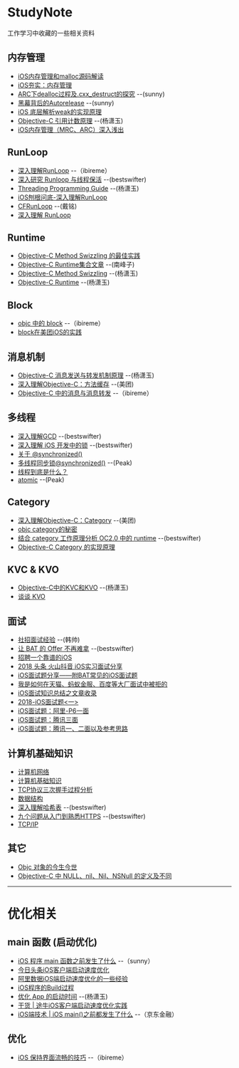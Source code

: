 # StudyNote
工作学习中收藏的一些相关资料

## 内存管理
* [iOS内存管理和malloc源码解读](https://yq.aliyun.com/articles/3065)
* [iOS夯实：内存管理](https://github.com/100mango/zen/blob/master/iOS%E5%A4%AF%E5%AE%9E%EF%BC%9A%E5%86%85%E5%AD%98%E7%AE%A1%E7%90%86/iOS%E5%A4%AF%E5%AE%9E%EF%BC%9A%E5%86%85%E5%AD%98%E7%AE%A1%E7%90%86.md)
* [ARC下dealloc过程及.cxx_destruct的探究](http://blog.sunnyxx.com/2014/04/02/objc_dig_arc_dealloc/) --(sunny)
* [黑幕背后的Autorelease](http://blog.sunnyxx.com/2014/10/15/behind-autorelease/) --(sunny)
* [iOS 底层解析weak的实现原理](https://www.jianshu.com/p/13c4fb1cedea)
* [Objective-C 引用计数原理](http://yulingtianxia.com/blog/2015/12/06/The-Principle-of-Refenrence-Counting/) --(杨潇玉)
* [iOS内存管理（MRC、ARC）深入浅出](https://mp.weixin.qq.com/s/mbCKu1vS-1tQULZLndN0Wg)

## RunLoop
* [深入理解RunLoop](https://blog.ibireme.com/2015/05/18/runloop/) --（ibireme）
* [深入研究 Runloop 与线程保活](https://juejin.im/post/579583ba6be3ff006613628c) --(bestswifter)
* [Threading Programming Guide](http://yulingtianxia.com/blog/2017/09/17/Threading-Programming-Guide-2/) --(杨潇玉)
* [iOS刨根问底-深入理解RunLoop](https://www.cnblogs.com/kenshincui/p/6823841.html)
* [CFRunLoop](https://github.com/ming1016/study/wiki/CFRunLoop) --(戴铭)
* [深入理解 RunLoop](http://honglu.me/2017/03/30/%E6%B7%B1%E5%85%A5%E7%90%86%E8%A7%A3RunLoop/)

## Runtime
* [Objective-C Method Swizzling 的最佳实践](http://blog.leichunfeng.com/blog/2015/06/14/objective-c-method-swizzling-best-practice/)
* [Objective-C Runtime集合文章](http://southpeak.github.io/categories/objectivec/) --(南峰子)
* [Objective-C Method Swizzling](http://yulingtianxia.com/blog/2017/04/17/Objective-C-Method-Swizzling/) --(杨潇玉)
* [Objective-C Runtime](http://yulingtianxia.com/blog/2014/11/05/objective-c-runtime/) --(杨潇玉)

## Block
* [objc 中的 block](https://blog.ibireme.com/2013/11/27/objc-block/)  --（ibireme）
* [block在美团iOS的实践](https://tech.meituan.com/block-in-Meituan-iOS.html)


## 消息机制
* [Objective-C 消息发送与转发机制原理](http://yulingtianxia.com/blog/2016/06/15/Objective-C-Message-Sending-and-Forwarding/) --(杨潇玉)
* [深入理解Objective-C：方法缓存](https://tech.meituan.com/DiveIntoMethodCache.html)  --(美团)
* [Objective-C 中的消息与消息转发](https://blog.ibireme.com/2013/11/26/objective-c-messaging/)  --（ibireme）

## 多线程
* [深入理解GCD](https://bestswifter.com/deep-gcd/) --(bestswifter)
* [深入理解 iOS 开发中的锁](https://bestswifter.com/ios-lock/)  --(bestswifter)
* [关于 @synchronized()](http://yulingtianxia.com/blog/2015/11/01/More-than-you-want-to-know-about-synchronized/)
* [多线程同步锁@synchronized()](http://mrpeak.cn/blog/synchronized/) --(Peak)
* [线程到底是什么？](https://niyaoyao.github.io/2017/05/10/what-the-thread-it-is/)
* [atomic](http://mrpeak.cn/blog/ios-thread-safety/) --(Peak)

## Category
* [深入理解Objective-C：Category](https://tech.meituan.com/DiveIntoCategory.html) --(美团)
* [objc category的秘密](http://blog.sunnyxx.com/2014/03/05/objc_category_secret/)
* [结合 category 工作原理分析 OC2.0 中的 runtime](https://juejin.im/post/57a133587db2a2005a736c08)  --(bestswifter)
* [Objective-C Category 的实现原理](http://blog.leichunfeng.com/blog/2015/05/18/objective-c-category-implementation-principle/)

## KVC & KVO 
* [Objective-C中的KVC和KVO](http://yulingtianxia.com/blog/2014/05/12/objective-czhong-de-kvche-kvo/) --(杨潇玉)
* [谈谈 KVO](https://www.jianshu.com/p/cfd553f250f9)



## 面试
* [社招面试经验](https://xiaozhuanlan.com/topic/4985160237)  --(韩帅)
* [让 BAT 的 Offer 不再难拿](https://juejin.im/post/5a309c405188252754104d59)  --(bestswifter)
* [招聘一个靠谱的iOS](https://github.com/ChenYilong/iOSInterviewQuestions)
* [2018 头条 火山抖音 iOS实习面试分享](https://mp.weixin.qq.com/s/HbuTi8m2xN-mpOwKjdxP7g)
* [iOS面试题分享——附BAT常见的iOS面试题](https://mp.weixin.qq.com/s/2EZpvTgmIVNAvtCpJ5WKlA)
* [我是如何在天猫、蚂蚁金服、百度等大厂面试中被拒的](https://mp.weixin.qq.com/s/-xr8E54xKgtQNZU0q5b_Ag)
* [iOS面试知识总结之文章收录](https://mp.weixin.qq.com/s/DHOIVwbv5D88OaHSoiyO-A)
* [2018-iOS面试题<一>](https://mp.weixin.qq.com/s/ibV2jn1__vnLeHncWl5n9Q)
* [iOS面试题：阿里-P6一面](https://mp.weixin.qq.com/s/FIBLT5CGDXF3wydQq5Q3FA)
* [iOS面试题：腾讯三面](https://mp.weixin.qq.com/s/X0KZQUZYJ0HXEBX_0Z5sKA)
* [iOS面试题：腾讯一、二面以及参考思路](https://mp.weixin.qq.com/s/t58KjhQEpt20FZXDwPZstw)


## 计算机基础知识
* [计算机网络](https://github.com/CyC2018/Interview-Notebook/blob/master/notes/%E8%AE%A1%E7%AE%97%E6%9C%BA%E7%BD%91%E7%BB%9C.md)
* [计算机基础知识](https://hit-alibaba.github.io/interview/)
* [TCP协议三次握手过程分析](http://www.cnblogs.com/rootq/articles/1377355.html)
* [数据结构](https://www.jianshu.com/p/46e3e113b89a)
* [深入理解哈希表](https://juejin.im/post/57a3e43e8ac247005f19117e)   --(bestswifter)
* [九个问题从入门到熟悉HTTPS](https://juejin.im/post/58c5268a61ff4b005d99652a)  --(bestswifter)
* [TCP/IP](https://juejin.im/post/5a2ff1126fb9a04522077b44)



## 其它
* [Objc 对象的今生今世](https://www.jianshu.com/p/f725d2828a2f)
* [Objective-C 中 NULL、nil、Nil、NSNull 的定义及不同](https://www.jianshu.com/p/5d7033b15052)



---

# 优化相关


## main 函数 (启动优化)
* [iOS 程序 main 函数之前发生了什么](http://blog.sunnyxx.com/2014/08/30/objc-pre-main/) --（sunny）
* [今日头条iOS客户端启动速度优化](https://techblog.toutiao.com/2017/01/17/iosspeed/)
* [阿里数据iOS端启动速度优化的一些经验](https://www.jianshu.com/p/f29b59f4c2b9)
* [iOS程序的Build过程](http://beyondvincent.com/2013/11/21/2013-11-23-123-build-process/)
* [优化 App 的启动时间](http://yulingtianxia.com/blog/2016/10/30/Optimizing-App-Startup-Time/)  --(杨潇玉)
* [干货 | 途牛iOS客户端启动速度优化实践](https://mp.weixin.qq.com/s?__biz=MzAwOTE0ODEwMQ==&mid=2650686830&idx=1&sn=d2f060ceb57c235c79d6709f628fcb67&chksm=836ee6c4b4196fd222ecd37cee720e321f25db8ea61b3ce0e3b03e1f7ecd600cf4332ee850bb&mpshare=1&scene=24&srcid=0428m0Yvb48i7iluIzUu35pP&key=80dec19febfab7e013b31928af2e3ceec2bb5146db6a534f611c55c79becc04a11138f465567e55d3b60efdcee93f969e52bbee54b1e5eee491c4013f3130218cc96e44d01dfdfb2c31a6796c0f24951&ascene=0&uin=MTY3NzkzNjI0NA%3D%3D&devicetype=iMac+MacBookPro12%2C1+OSX+OSX+10.12.3+build(16D32)&version=12020110&nettype=WIFI&fontScale=100&pass_ticket=op%2FZ0lEAYmtlPRYF1sCK%2BvfhJaCS7%2BHMTZHZqGKIrTvJLI%2Boq2UvUzKikRhKS2%2Br)
* [iOS端技术 | iOS main()之前都发生了什么](https://mp.weixin.qq.com/s/L7ZiH8j22F4ZJmpZzGxXSA)  --（京东金融）


## 优化
* [iOS 保持界面流畅的技巧](https://blog.ibireme.com/2015/11/12/smooth_user_interfaces_for_ios/)  --（ibireme）


